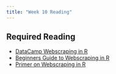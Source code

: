```yaml
---
title: "Week 10 Reading"
---
```



## Required Reading

- [DataCamp Webscraping in R](https://www.datacamp.com/community/tutorials/r-web-scraping-rvest)
- [Beginners Guide to Webscraping in R](https://www.analyticsvidhya.com/blog/2017/03/beginners-guide-on-web-scraping-in-r-using-rvest-with-hands-on-knowledge/)
- [Primer on Webscraping in R](https://www.kdnuggets.com/2018/01/primer-web-scraping-r.html)


